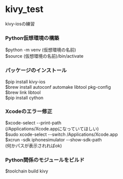 # kivy_test
kivy-iosの練習

### Python仮想環境の構築
$python -m venv (仮想環境の名前)  
$source (仮想環境の名前)/bin/activate  

### パッケージのインストール
$pip install kivy-ios  
$brew install autoconf automake libtool pkg-config  
$brew link libtool  
$pip install cython


### Xcodeのエラー修正
$xcode-select --print-path  
(/Applications/Xcode.appになっていてほしい)  
$sudo xcode-select --switch /Applications/Xcode.app  
$xcrun -sdk iphonesimulator --show-sdk-path  
(何かパスが表示されればok)

### Python関係のモジュールをビルド
$toolchain build kivy